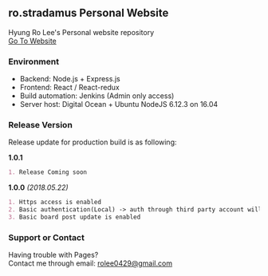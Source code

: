## ro.stradamus Personal Website

Hyung Ro Lee's Personal website repository </br>
[Go To Website](https://hyungrolee.com)

### Environment

- Backend: Node.js + Express.js
- Frontend: React / React-redux
- Build automation: Jenkins (Admin only access)
- Server host: Digital Ocean + Ubuntu NodeJS 6.12.3 on 16.04

### Release Version

Release update for production build is as following:

**1.0.1**
``` markdown
1. Release Coming soon
```

**1.0.0** _(2018.05.22)_
```markdown
1. Https access is enabled
2. Basic authentication(Local) -> auth through third party account will be implemented
3. Basic board post update is enabled
```

### Support or Contact

Having trouble with Pages? </br>
Contact me through email: <rolee0429@gmail.com>
